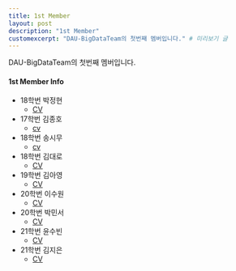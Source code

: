 ```yaml
---
title: 1st Member
layout: post
description: "1st Member"
customexcerpt: "DAU-BigDataTeam의 첫번째 멤버입니다." # 미리보기 글 
---
```


DAU-BigDataTeam의 첫번째 멤버입니다.

#### 1st Member Info

- 18학번 박정현
  - [CV](https://drive.google.com/file/d/1JJ8ZEiqy6T9AVYT9pb45yKvRZmboiEyN/view?usp=share_link)
- 17학번 김종호
  - [cv](https://drive.google.com/file/d/1sQbRkCaTeMU2z2i7o54yhWGZMKotv224/view)
- 18학번 송시무
  - [cv](https://drive.google.com/file/d/1N-nFYEpVMWw8pyHFce0AmpI-EWzbOuKs/view?usp=sharing)
- 18학번 김대로
  - [CV](https://drive.google.com/file/d/1Ih33TesrVx4Z9mVsGLu3SFmIJP9Qclt6/view?usp=share_link)
- 19학번 김아영
  - [CV](https://drive.google.com/file/d/1R1Xl6XClxfTWcPn7KvLfatyqV_qmBSJH/view?usp=sharing)
- 20학번 이수원
  - [CV](https://drive.google.com/file/d/1HuSFKuQj5HxTC9bmNn47pF54gLxzkVoQ/view?usp=drivesdk)
- 20학번 박민서
  -  [CV](https://drive.google.com/file/d/1voFUU95ixVI9gNBpb--jfujJyDf5bU3C/view?usp=sharing)
- 21학번 윤수빈
  - [CV](https://drive.google.com/file/d/11j2gq_b5BhEn3VO8_2SAV__sF0q-uwlx/view?usp=share_link)
- 21학번 김지은
  - [CV](https://drive.google.com/file/d/11P_V7HmrgqHelF4-J6X4AwB9ZIRLa3Qp/view?usp=share_link)
